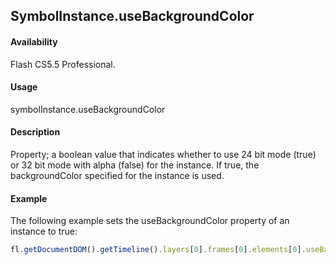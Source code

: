 ## SymbolInstance.useBackgroundColor

#### Availability

Flash CS5.5 Professional.

#### Usage

symbolInstance.useBackgroundColor

#### Description

Property; a boolean value that indicates whether to use 24 bit mode (true) or 32 bit mode with alpha (false) for the instance. If true, the backgroundColor specified for the instance is used.

#### Example

The following example sets the useBackgroundColor property of an instance to true:

```javascript
fl.getDocumentDOM().getTimeline().layers[0].frames[0].elements[0].useBackgroundColor = true;
```
